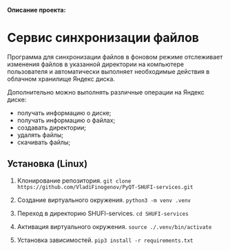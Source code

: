 **Описание проекта:**

# Сервис синхронизации файлов

Программа для синхронизации файлов в фоновом режиме отслеживает изменения файлов 
в указанной директории на компьютере пользователя и автоматически выполняет необходимые 
действия в облачном хранилище Яндекс диска. 

Дополнительно можно выполнять различные операции на Яндекс диске:
- получать информацию о диске;
- получать информацию о файлах;
- создавать директории;
- удалять файлы;
- скачивать файлы;

## Установка (Linux)

1. Клонирование репозитория.
```git clone https://github.com/VladiFinogenov/PyQT-SHUFI-services.git```

2. Создание виртуального окружения.
```python3 -m venv .venv```

3. Переход в директорию SHUFI-services.
```cd SHUFI-services```

4. Активация виртуального окружения.
```source ./.venv/bin/activate```

5. Установка зависимостей.
```pip3 install -r requirements.txt```